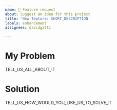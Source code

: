 ```yaml
---
name: 🎁 Feature request
about: Suggest an idea for this project
title: 'New feature: SHORT_DESCRIPTION'
labels: enhancement
assignees: davidgatti

---
```


# My Problem

TELL_US_ALL_ABOUT_IT

# Solution

TELL_US_HOW_WOULD_YOU_LIKE_US_TO_SOLVE_IT
